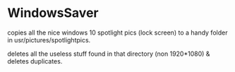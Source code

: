# WindowsSaver

copies all the nice windows 10 spotlight pics (lock screen) to a handy folder in usr/pictures/spotlightpics.

deletes all the useless stuff found in that directory (non 1920*1080) & deletes duplicates.
